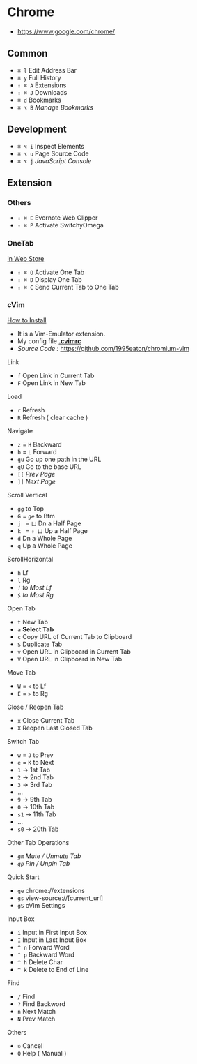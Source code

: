 # Chrome

- https://www.google.com/chrome/

## Common

- `⌘ l` Edit Address Bar
- `⌘ y` Full History
- `⇧ ⌘ A` Extensions
- `⇧ ⌘ J` Downloads
- `⌘ d` Bookmarks
- `⌘ ⌥ B` _Manage Bookmarks_

## Development

- `⌘ ⌥ i` Inspect Elements
- `⌘ ⌥ u` Page Source Code
- `⌘ ⌥ j` _JavaScript Console_

## Extension

### Others

- `⇧ ⌘ E` Evernote Web Clipper
- `⇧ ⌘ P` Activate SwitchyOmega

### OneTab

[in Web Store](https://chrome.google.com/webstore/detail/proxy-switchyomega/padekgcemlokbadohgkifijomclgjgif)

- `⇧ ⌘ O` Activate One Tab
- `⇧ ⌘ D` Display One Tab
- `⇧ ⌘ C` Send Current Tab to One Tab

### cVim

[How to Install](https://droidrant.com/using-cvim)

- It is a Vim-Emulator extension.
- My config file [__.cvimrc__](https://github.com/IceHe/macos-home-conf/blob/master/.cvimrc)
- _Source Code :_ https://github.com/1995eaton/chromium-vim

Link

- `f` Open Link in Current Tab
- `F` Open Link in New Tab

Load

- `r` Refresh
- `R` Refresh ( clear cache )

Navigate

- `z` = `H` Backward
- `b` = `L` Forward
- `gu` Go up one path in the URL
- `gU` Go to the base URL
- `[[` _Prev Page_
- `]]` _Next Page_

Scroll Vertical

- `gg` to Top
- `G` = _`ge`_ to Btm
- `j ` = `凵` Dn a Half Page
- `k ` = `⇧ 凵` Up a Half Page
- `d` Dn a Whole Page
- `q` Up a Whole Page

ScrollHorizontal

- `h` Lf
- `l` Rg
- _`!` to Most Lf_
- _`$` to Most Rg_

Open Tab

- `t` New Tab
- `a` **Select Tab**
- `c` Copy URL of Current Tab to Clipboard
- `S` Duplicate Tab
- `v` Open URL in Clipboard in Current Tab
- `V` Open URL in Clipboard in New Tab

Move Tab

- `W` = `<` to Lf
- `E` = `>` to Rg

Close / Reopen Tab

- `x` Close Current Tab
- `X` Reopen Last Closed Tab

Switch Tab

- `w` = `J` to Prev
- `e` = `K` to Next
- `1` → 1st Tab
- `2` → 2nd Tab
- `3` → 3rd Tab
- …
- `9` → 9th Tab
- `0` → 10th Tab
- `s1` → 11th Tab
- …
- `s0` → 20th Tab

Other Tab Operations

- _`gm` Mute / Unmute Tab_
- _`gp` Pin / Unpin Tab_

Quick Start

- `ge` chrome://extensions
- `gs` view-source://[current_url]
- `gS` cVim Settings

Input Box

- `i` Input in First Input Box
- `I` Input in Last Input Box
- `^ n` Forward Word
- `^ p` Backward Word
- `^ h` Delete Char
- `^ k` Delete to End of Line

Find

- `/` Find
- `?` Find Backword
- `n` Next Match
- `N` Prev Match

<!-- Visual Mode

- `Z` Activaate Visual Mode
- `v` Start Selection
- `y` Copy Selection & Exit Visual Mode
- `h` ← Lf
- `j` ↓ Dn
- `k` ↑ Up
- `l` → Rg
- `w` Mv to Head of Next Word
- `b` Mv to Head of Prev Word -->

Others

- `⎋` Cancel
- `Q` Help ( Manual )
